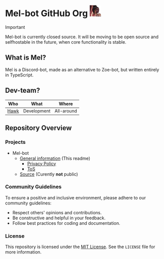 # Mel-bot GitHub Org <img src=Mel.png width="36" height="36">

> [!IMPORTANT]
> Mel-bot is currently closed source.
> It will be moving to be open source and selfhostable in the future, when core functionality is stable.

## What is Mel?
Mel is a Discord-bot, made as an alternative to Zoe-bot, but written entirely in TypeScript.

## Dev-team?
| Who | What | Where | 
| :--: | :--: | :--: |
| [Hawk](https://github.com/ThaNightHawk) | Development | All-around |

## Repository Overview

### Projects

- Mel-bot
  - [General information](https://github.com/Mel-Discord-bot/.github) (This readme)
    - [Privacy Policy](https://github.com/Mel-Discord-bot/.github/blob/main/PP.md)
    - [ToS](https://github.com/Mel-Discord-bot/.github/blob/main/ToS.md)
  - [Source](https://github.com/Mel-Discord-bot/Mel-Discord) (Curently **not** public)
 
### Community Guidelines

To ensure a positive and inclusive environment, please adhere to our community guidelines:

- Respect others' opinions and contributions.
- Be constructive and helpful in your feedback.
- Follow best practices for coding and documentation.

### License

This repository is licensed under the [MIT License](../LICENSE). See the `LICENSE` file for more information.
